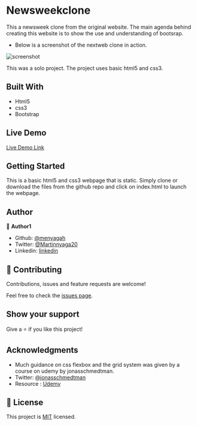 # Newsweekclone
This a newsweek clone from the original website. The main agenda behind creating this website is to show the use and understanding of bootsrap.

- Below is a screenshot of the nextweb clone in action.

![screenshot](img/screenshot.png)



This was a solo project. The project uses basic html5 and css3. 

## Built With

- Html5
- css3
- Bootstrap


## Live Demo

[Live Demo Link](https://rawcdn.githack.com/menyagah/the-nextweb-clone/af32d4ac81e0ac4185baeda7f4716d58408ae3ee/index.html)


## Getting Started

This is a basic html5 and css3 webpage that is static. Simply clone or download the files from the github repo and click on index.html to launch the webpage.


## Author

👤 **Author1**

- Github: [@menyagah](https://github.com/menyagah)
- Twitter: [@Martinnyaga20](https://twitter.com/Martinnyaga20)
- Linkedin: [linkedin](https://linkedin.com/linkedinhandle)


## 🤝 Contributing

Contributions, issues and feature requests are welcome!

Feel free to check the [issues page](issues/).

## Show your support

Give a ⭐️ if you like this project!

## Acknowledgments

- Much guidance on css flexbox and the grid system was given by a course on udemy by jonasschmedtman.
- Twitter: [@jonasschmedtman](https://twitter.com/jonasschmedtman)
- Resource : [Udemy](https://www.udemy.com/course/advanced-css-and-sass/learn/lecture/8274380#overview)

## 📝 License

This project is [MIT](lic.url) licensed.
